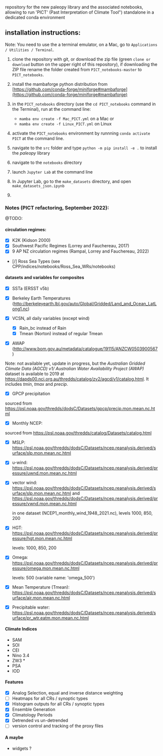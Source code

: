 repository for the new paleopy library and the associated notebooks, allowing to run 'PICT' (Past Interpretation of Climate Tool") standalone in
a dedicated conda environment

## installation instructions:

Note: You need to use the a terminal emulator, on a Mac, go to `Applications / Utilities / Terminal`. 

1) clone the repository with git, or download the zip file (green `clone or download` button on the upper right of this repository), if downloading the ZIP file rename the folder created from `PICT_notebooks-master` to `PICT_notebooks`.  
   
2) install the mambaforge python distribution from [https://github.com/conda-forge/miniforge#mambaforge](https://github.com/conda-forge/miniforge#mambaforge)  
   
3) in the `PICT_notebooks` directory (use the `cd PICT_notebooks` command in the Terminal), run at the command line:
	+ `mamba env create -f Mac_PICT.yml` on a Mac
  or
	+ `mamba env create -f Linux_PICT.yml` on Linux
  
4) activate the `PICT_notebooks` environment by runnning `conda activate PICT` at the command line.  
   
5) navigate to the `src` folder and type `python -m pip install -e .` to install the *paleopy* library  

6) navigate to the `notebooks` directory

7) launch `Jupyter Lab` at the command line
 
8) In Jupyter Lab, go to the `make_datasets` directory, and open `make_datasets_json.ipynb` 
9) 



### Notes (PICT refactoring, September 2022):

@TODO: 

#### circulation regimes: 

- [x] K2K (Kidson 2000)
- [x] Southwest Pacific Regimes (Lorrey and Fauchereau, 2017)
- [x] 9 AP NZ circulation regimes (Rampal, Lorrey and Fauchereau, 2022) 
- [/] Ross Sea Types (see CPP/indices/notebooks/Ross_Sea_WRs/notebooks)


#### datasets and variables for composites 

- [x] SSTa (ERSST v5b)

- [x] Berkeley Earth Temperatures (http://berkeleyearth.lbl.gov/auto/Global/Gridded/Land_and_Ocean_LatLong1.nc) 

- [x] VCSN, all daily variables (except wind)

  - [x] Rain_bc instead of Rain 
  - [x] Tmean (Norton) instead of regular Tmean 

- [x] AWAP (http://www.bom.gov.au/metadata/catalogue/19115/ANZCW0503900567) 

Note: not available yet, update in progress, but the *Australian Gridded Climate Data (AGCD) v1/ Australian Water Availability Project (AWAP)* dataset is available to 2019 at https://dapds00.nci.org.au/thredds/catalog/zv2/agcd/v1/catalog.html. It includes *tmin*, *tmax* and *precip*. 

- [x] GPCP precipitation

sourced from https://psl.noaa.gov/thredds/dodsC/Datasets/gpcp/precip.mon.mean.nc.html 

- [x] Monthly NCEP:

sourced from https://psl.noaa.gov/thredds/catalog/Datasets/catalog.html 

  - [x] MSLP: https://psl.noaa.gov/thredds/dodsC/Datasets/ncep.reanalysis.derived/surface/slp.mon.mean.nc.html 
  
  - [x] u-wind: https://psl.noaa.gov/thredds/dodsC/Datasets/ncep.reanalysis.derived/pressure/uwnd.mon.mean.nc.html 
  
  - [x] vector wind: https://psl.noaa.gov/thredds/dodsC/Datasets/ncep.reanalysis.derived/surface/slp.mon.mean.nc.html and https://psl.noaa.gov/thredds/dodsC/Datasets/ncep.reanalysis.derived/pressure/vwnd.mon.mean.nc.html 

    in one dataset (NCEP1_monthly_wind_1948_2021.nc), levels 1000, 850, 200 

  - [x] HGT: https://psl.noaa.gov/thredds/dodsC/Datasets/ncep.reanalysis.derived/pressure/hgt.mon.mean.nc.html 

    levels: 1000, 850, 200 

  - [x] Omega: https://psl.noaa.gov/thredds/dodsC/Datasets/ncep.reanalysis.derived/pressure/omega.mon.mean.nc.html

    levels: 500 (variable name: 'omega_500')

  - [x] Mean Temperature (Tmean): https://psl.noaa.gov/thredds/dodsC/Datasets/ncep.reanalysis.derived/surface/air.mon.mean.nc.html 
  
  - [x] Precipitable water: https://psl.noaa.gov/thredds/dodsC/Datasets/ncep.reanalysis.derived/surface/pr_wtr.eatm.mon.mean.nc.html
  
#### Climate Indices

- SAM
- SOI
- CEI 
- Nino 3.4 
- ZW3 * 
- PSA 
- IOD 

#### Features

- [x] Analog Selection, equal and inverse distance weighting
- [ ] Heatmaps for all CRs / synoptic types
- [x] Histogram outputs for all CRs / synoptic types
- [x] Ensemble Generation 
- [x] Climatology Periods
- [x] Detrended vs un-detrended
- [ ] version control and tracking of the proxy files

#### A maybe 

- widgets ?